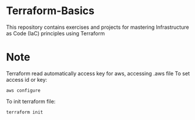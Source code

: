 # Terraform-Basics
This repository contains exercises and projects for mastering Infrastructure as Code (IaC) principles using Terraform

# Note
Terraform read automatically access key for aws, accessing .aws file
To set access id or key:
```
aws configure
````

To init terraform file:
```
terraform init
```

